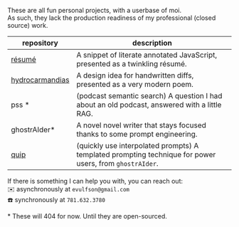 These are all fun personal projects, with a userbase of moi.  
As such, they lack the production readiness of my professional (closed source) work.

repository | description
-----------|------------
[résumé][0] | A snippet of literate annotated JavaScript, presented as a twinkling résumé.
[hydrocarmandias][1] | A design idea for handwritten diffs, presented as a very modern poem.
pss \* | (podcast semantic search) A question I had about an old podcast, answered with a little RAG.
ghostrAIder\* | A novel novel writer that stays focused thanks to some prompt engineering.
[quip][4] | (quickly use interpolated prompts) A templated prompting technique for power users, from `ghostrAIder`.

[0]: https://yegeniy.github.io/resume
[1]: https://yegeniy.github.io/hydrocarmandias
[2]: https://yegeniy.github.io/pss
[3]: https://yegeniy.github.io/ghostraider
[4]: https://yegeniy.github.io/quip

If there is something I can help you with, you can reach out:  
✉️ asynchronously at `evulfson@gmail.com`  
☎️  synchronously at `781.632.3780`


\* These will 404 for now. Until they are open-sourced.
